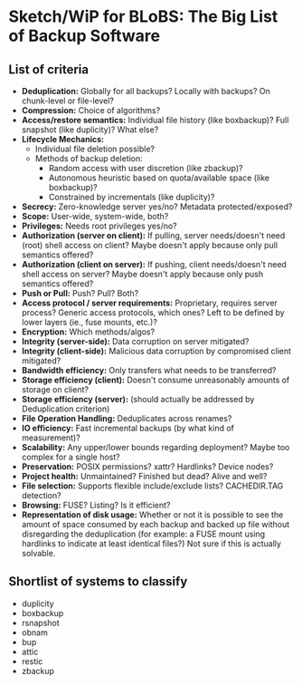 # Sketch/WiP for BLoBS: The Big List of Backup Software

## List of criteria

* **Deduplication:** Globally for all backups? Locally with backups? On chunk-level or file-level?
* **Compression:** Choice of algorithms?
* **Access/restore semantics:** Individual file history (like boxbackup)? Full snapshot (like duplicity)? What else?
* **Lifecycle Mechanics:**
  * Individual file deletion possible?
  * Methods of backup deletion:
    * Random access with user discretion (like zbackup)?
    * Autonomous heuristic based on quota/available space (like boxbackup)?
    * Constrained by incrementals (like duplicity)?
* **Secrecy:** Zero-knowledge server yes/no? Metadata protected/exposed?
* **Scope:** User-wide, system-wide, both?
* **Privileges:** Needs root privileges yes/no?
* **Authorization (server on client):** If pulling, server needs/doesn't need (root) shell access on client? Maybe doesn't apply because only pull semantics offered?
* **Authorization (client on server):** If pushing, client needs/doesn't need shell access on server? Maybe doesn't apply because only push semantics offered?
* **Push or Pull:** Push? Pull? Both?
* **Access protocol / server requirements:** Proprietary, requires server process? Generic access protocols, which ones? Left to be defined by lower layers (ie., fuse mounts, etc.)?
* **Encryption:** Which methods/algos?
* **Integrity (server-side):** Data corruption on server mitigated?
* **Integrity (client-side):** Malicious data corruption by compromised client mitigated?
* **Bandwidth efficiency:** Only transfers what needs to be transferred?
* **Storage efficiency (client):** Doesn't consume unreasonably amounts of storage on client?
* **Storage efficiency (server):** (should actually be addressed by Deduplication criterion)
* **File Operation Handling:** Deduplicates across renames?
* **IO efficiency:** Fast incremental backups (by what kind of measurement)?
* **Scalability:** Any upper/lower bounds regarding deployment? Maybe too complex for a single host?
* **Preservation:** POSIX permissions? xattr? Hardlinks? Device nodes?
* **Project health:** Unmaintained? Finished but dead? Alive and well?
* **File selection:** Supports flexible include/exclude lists? CACHEDIR.TAG detection?
* **Browsing:** FUSE? Listing? Is it efficient?
* **Representation of disk usage:** Whether or not it is possible to see the amount of space consumed by each backup and backed up file without disregarding the deduplication (for example: a FUSE mount using hardlinks to indicate at least identical files?) Not sure if this is actually solvable.

## Shortlist of systems to classify

* duplicity
* boxbackup
* rsnapshot
* obnam
* bup
* attic
* restic
* zbackup
